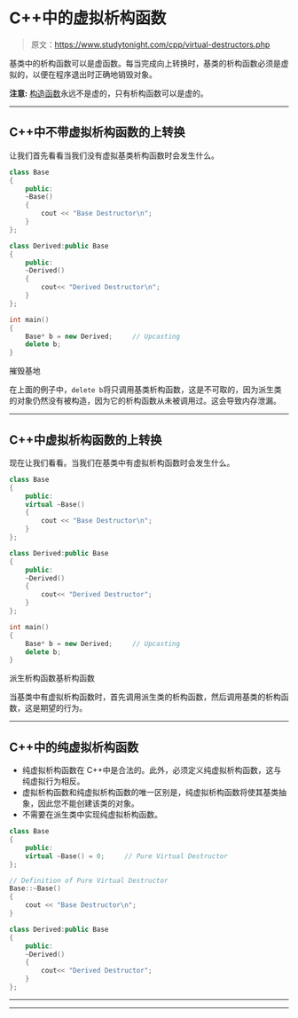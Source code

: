 # C++中的虚拟析构函数

> 原文：<https://www.studytonight.com/cpp/virtual-destructors.php>

基类中的析构函数可以是虚函数。每当完成向上转换时，基类的析构函数必须是虚拟的，以便在程序退出时正确地销毁对象。

**注意:** [构造函数](constructors-and-destructors-in-cpp.php)永远不是虚的，只有析构函数可以是虚的。

* * *

## C++中不带虚拟析构函数的上转换

让我们首先看看当我们没有虚拟基类析构函数时会发生什么。

```cpp
class Base
{
    public:
    ~Base() 
    {
        cout << "Base Destructor\n"; 
    }
};

class Derived:public Base
{
    public:
    ~Derived() 
    { 
        cout<< "Derived Destructor\n"; 
    }
}; 

int main()
{
    Base* b = new Derived;     // Upcasting
    delete b;
} 
```

摧毁基地

在上面的例子中，`delete b`将只调用基类析构函数，这是不可取的，因为派生类的对象仍然没有被构造，因为它的析构函数从未被调用过。这会导致内存泄漏。

* * *

## C++中虚拟析构函数的上转换

现在让我们看看。当我们在基类中有虚拟析构函数时会发生什么。

```cpp
class Base
{
    public:
    virtual ~Base() 
    {
        cout << "Base Destructor\n"; 
    }
};

class Derived:public Base
{
    public:
    ~Derived() 
    { 
        cout<< "Derived Destructor"; 
    }
}; 

int main()
{
    Base* b = new Derived;     // Upcasting
    delete b;
} 
```

派生析构函数基析构函数

当基类中有虚拟析构函数时，首先调用派生类的析构函数，然后调用基类的析构函数，这是期望的行为。

* * *

## C++中的纯虚拟析构函数

*   纯虚拟析构函数在 C++中是合法的。此外，必须定义纯虚拟析构函数，这与纯虚拟行为相反。
*   虚拟析构函数和纯虚拟析构函数的唯一区别是，纯虚拟析构函数将使其基类抽象，因此您不能创建该类的对象。
*   不需要在派生类中实现纯虚拟析构函数。

```cpp
class Base
{
    public:
    virtual ~Base() = 0;     // Pure Virtual Destructor
};

// Definition of Pure Virtual Destructor
Base::~Base() 
{ 
    cout << "Base Destructor\n"; 
} 

class Derived:public Base
{
    public:
    ~Derived() 
    { 
        cout<< "Derived Destructor"; 
    }
}; 
```

* * *

* * *